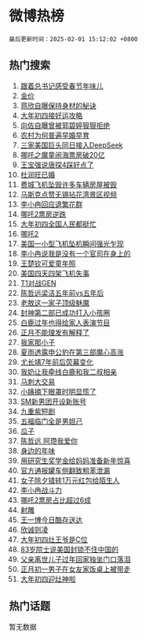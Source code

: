 # 微博热榜

`最后更新时间：2025-02-01 15:12:02 +0800`

## 热门搜索

1. [跟着总书记感受春节年味儿](https://m.weibo.cn/search?containerid=100103type%3D1%26t%3D10%26q%3D%23%E8%B7%9F%E7%9D%80%E6%80%BB%E4%B9%A6%E8%AE%B0%E6%84%9F%E5%8F%97%E6%98%A5%E8%8A%82%E5%B9%B4%E5%91%B3%E5%84%BF%23&stream_entry_id=51&isnewpage=1&extparam=seat%3D1%26q%3D%2523%25E8%25B7%259F%25E7%259D%2580%25E6%2580%25BB%25E4%25B9%25A6%25E8%25AE%25B0%25E6%2584%259F%25E5%258F%2597%25E6%2598%25A5%25E8%258A%2582%25E5%25B9%25B4%25E5%2591%25B3%25E5%2584%25BF%2523%26cate%3D10103%26dgr%3D0%26pos%3D0%26filter_type%3Drealtimehot%26stream_entry_id%3D51%26c_type%3D51%26display_time%3D1738393921%26pre_seqid%3D17383939212730108830354)
1. [金价](https://m.weibo.cn/search?containerid=100103type%3D1%26t%3D10%26q%3D%E9%87%91%E4%BB%B7&stream_entry_id=31&isnewpage=1&extparam=seat%3D1%26flag%3D2%26lcate%3D5001%26filter_type%3Drealtimehot%26c_type%3D31%26q%3D%25E9%2587%2591%25E4%25BB%25B7%26cate%3D5001%26realpos%3D1%26stream_entry_id%3D31%26band_rank%3D1%26pos%3D0%26dgr%3D0%26display_time%3D1738393921%26pre_seqid%3D17383939212730108830354)
1. [蒋欣自曝保持身材的秘诀](https://m.weibo.cn/search?containerid=100103type%3D1%26t%3D10%26q%3D%23%E8%92%8B%E6%AC%A3%E8%87%AA%E6%9B%9D%E4%BF%9D%E6%8C%81%E8%BA%AB%E6%9D%90%E7%9A%84%E7%A7%98%E8%AF%80%23&stream_entry_id=31&isnewpage=1&extparam=seat%3D1%26flag%3D1%26lcate%3D5001%26filter_type%3Drealtimehot%26c_type%3D31%26q%3D%2523%25E8%2592%258B%25E6%25AC%25A3%25E8%2587%25AA%25E6%259B%259D%25E4%25BF%259D%25E6%258C%2581%25E8%25BA%25AB%25E6%259D%2590%25E7%259A%2584%25E7%25A7%2598%25E8%25AF%2580%2523%26cate%3D5001%26realpos%3D2%26stream_entry_id%3D31%26band_rank%3D2%26pos%3D1%26dgr%3D0%26display_time%3D1738393921%26pre_seqid%3D17383939212730108830354)
1. [大年初四接好运攻略](https://m.weibo.cn/search?containerid=100103type%3D1%26t%3D10%26q%3D%23%E5%A4%A7%E5%B9%B4%E5%88%9D%E5%9B%9B%E6%8E%A5%E5%A5%BD%E8%BF%90%E6%94%BB%E7%95%A5%23&stream_entry_id=31&isnewpage=1&extparam=seat%3D1%26flag%3D0%26lcate%3D5001%26filter_type%3Drealtimehot%26c_type%3D31%26q%3D%2523%25E5%25A4%25A7%25E5%25B9%25B4%25E5%2588%259D%25E5%259B%259B%25E6%258E%25A5%25E5%25A5%25BD%25E8%25BF%2590%25E6%2594%25BB%25E7%2595%25A5%2523%26cate%3D5001%26realpos%3D3%26stream_entry_id%3D31%26band_rank%3D3%26pos%3D2%26dgr%3D0%26display_time%3D1738393921%26pre_seqid%3D17383939212730108830354)
1. [向佐自曝曾被郭碧婷狠狠拒绝](https://m.weibo.cn/search?containerid=100103type%3D1%26t%3D10%26q%3D%E5%90%91%E4%BD%90%E8%87%AA%E6%9B%9D%E6%9B%BE%E8%A2%AB%E9%83%AD%E7%A2%A7%E5%A9%B7%E7%8B%A0%E7%8B%A0%E6%8B%92%E7%BB%9D&stream_entry_id=31&isnewpage=1&extparam=seat%3D1%26flag%3D2%26lcate%3D5001%26filter_type%3Drealtimehot%26c_type%3D31%26q%3D%25E5%2590%2591%25E4%25BD%2590%25E8%2587%25AA%25E6%259B%259D%25E6%259B%25BE%25E8%25A2%25AB%25E9%2583%25AD%25E7%25A2%25A7%25E5%25A9%25B7%25E7%258B%25A0%25E7%258B%25A0%25E6%258B%2592%25E7%25BB%259D%26cate%3D5001%26realpos%3D4%26stream_entry_id%3D31%26band_rank%3D4%26pos%3D3%26dgr%3D0%26display_time%3D1738393921%26pre_seqid%3D17383939212730108830354)
1. [农村为何普遍早婚早育](https://m.weibo.cn/search?containerid=100103type%3D1%26t%3D10%26q%3D%23%E5%86%9C%E6%9D%91%E4%B8%BA%E4%BD%95%E6%99%AE%E9%81%8D%E6%97%A9%E5%A9%9A%E6%97%A9%E8%82%B2%23&stream_entry_id=31&isnewpage=1&extparam=seat%3D1%26flag%3D1%26lcate%3D5001%26filter_type%3Drealtimehot%26c_type%3D31%26q%3D%2523%25E5%2586%259C%25E6%259D%2591%25E4%25B8%25BA%25E4%25BD%2595%25E6%2599%25AE%25E9%2581%258D%25E6%2597%25A9%25E5%25A9%259A%25E6%2597%25A9%25E8%2582%25B2%2523%26cate%3D5001%26realpos%3D5%26stream_entry_id%3D31%26band_rank%3D5%26pos%3D4%26dgr%3D0%26display_time%3D1738393921%26pre_seqid%3D17383939212730108830354)
1. [三家美国巨头同日接入DeepSeek](https://m.weibo.cn/search?containerid=100103type%3D1%26t%3D10%26q%3D%23%E4%B8%89%E5%AE%B6%E7%BE%8E%E5%9B%BD%E5%B7%A8%E5%A4%B4%E5%90%8C%E6%97%A5%E6%8E%A5%E5%85%A5DeepSeek%23&stream_entry_id=31&isnewpage=1&extparam=seat%3D1%26flag%3D0%26lcate%3D5001%26filter_type%3Drealtimehot%26c_type%3D31%26q%3D%2523%25E4%25B8%2589%25E5%25AE%25B6%25E7%25BE%258E%25E5%259B%25BD%25E5%25B7%25A8%25E5%25A4%25B4%25E5%2590%258C%25E6%2597%25A5%25E6%258E%25A5%25E5%2585%25A5DeepSeek%2523%26cate%3D5001%26realpos%3D6%26stream_entry_id%3D31%26band_rank%3D6%26pos%3D5%26dgr%3D0%26display_time%3D1738393921%26pre_seqid%3D17383939212730108830354)
1. [哪吒之魔童闹海票房破20亿](https://m.weibo.cn/search?containerid=100103type%3D1%26t%3D10%26q%3D%23%E5%93%AA%E5%90%92%E4%B9%8B%E9%AD%94%E7%AB%A5%E9%97%B9%E6%B5%B7%E7%A5%A8%E6%88%BF%E7%A0%B420%E4%BA%BF%23&stream_entry_id=31&isnewpage=1&extparam=seat%3D1%26flag%3D1%26lcate%3D5001%26filter_type%3Drealtimehot%26c_type%3D31%26q%3D%2523%25E5%2593%25AA%25E5%2590%2592%25E4%25B9%258B%25E9%25AD%2594%25E7%25AB%25A5%25E9%2597%25B9%25E6%25B5%25B7%25E7%25A5%25A8%25E6%2588%25BF%25E7%25A0%25B420%25E4%25BA%25BF%2523%26cate%3D5001%26realpos%3D7%26stream_entry_id%3D31%26band_rank%3D7%26pos%3D6%26dgr%3D0%26display_time%3D1738393921%26pre_seqid%3D17383939212730108830354)
1. [王宝强说唐探4踩好点了](https://m.weibo.cn/search?containerid=100103type%3D1%26t%3D10%26q%3D%23%E7%8E%8B%E5%AE%9D%E5%BC%BA%E8%AF%B4%E5%94%90%E6%8E%A24%E8%B8%A9%E5%A5%BD%E7%82%B9%E4%BA%86%23&stream_entry_id=31&isnewpage=1&extparam=seat%3D1%26flag%3D1%26lcate%3D5001%26filter_type%3Drealtimehot%26c_type%3D31%26q%3D%2523%25E7%258E%258B%25E5%25AE%259D%25E5%25BC%25BA%25E8%25AF%25B4%25E5%2594%2590%25E6%258E%25A24%25E8%25B8%25A9%25E5%25A5%25BD%25E7%2582%25B9%25E4%25BA%2586%2523%26cate%3D5001%26realpos%3D8%26stream_entry_id%3D31%26band_rank%3D8%26pos%3D7%26dgr%3D0%26display_time%3D1738393921%26pre_seqid%3D17383939212730108830354)
1. [杜润旺已婚](https://m.weibo.cn/search?containerid=100103type%3D1%26t%3D10%26q%3D%23%E6%9D%9C%E6%B6%A6%E6%97%BA%E5%B7%B2%E5%A9%9A%23&stream_entry_id=31&isnewpage=1&extparam=seat%3D1%26flag%3D1%26lcate%3D5001%26filter_type%3Drealtimehot%26c_type%3D31%26q%3D%2523%25E6%259D%259C%25E6%25B6%25A6%25E6%2597%25BA%25E5%25B7%25B2%25E5%25A9%259A%2523%26cate%3D5001%26realpos%3D9%26stream_entry_id%3D31%26band_rank%3D9%26pos%3D8%26dgr%3D0%26display_time%3D1738393921%26pre_seqid%3D17383939212730108830354)
1. [费城飞机坠毁许多车辆房屋被毁](https://m.weibo.cn/search?containerid=100103type%3D1%26t%3D10%26q%3D%23%E8%B4%B9%E5%9F%8E%E9%A3%9E%E6%9C%BA%E5%9D%A0%E6%AF%81%E8%AE%B8%E5%A4%9A%E8%BD%A6%E8%BE%86%E6%88%BF%E5%B1%8B%E8%A2%AB%E6%AF%81%23&stream_entry_id=31&isnewpage=1&extparam=seat%3D1%26flag%3D1%26lcate%3D5001%26filter_type%3Drealtimehot%26c_type%3D31%26q%3D%2523%25E8%25B4%25B9%25E5%259F%258E%25E9%25A3%259E%25E6%259C%25BA%25E5%259D%25A0%25E6%25AF%2581%25E8%25AE%25B8%25E5%25A4%259A%25E8%25BD%25A6%25E8%25BE%2586%25E6%2588%25BF%25E5%25B1%258B%25E8%25A2%25AB%25E6%25AF%2581%2523%26cate%3D5001%26realpos%3D10%26stream_entry_id%3D31%26band_rank%3D10%26pos%3D9%26dgr%3D0%26display_time%3D1738393921%26pre_seqid%3D17383939212730108830354)
1. [马斯克点赞无锡拈花湾景区视频](https://m.weibo.cn/search?containerid=100103type%3D1%26t%3D10%26q%3D%23%E9%A9%AC%E6%96%AF%E5%85%8B%E7%82%B9%E8%B5%9E%E6%97%A0%E9%94%A1%E6%8B%88%E8%8A%B1%E6%B9%BE%E6%99%AF%E5%8C%BA%E8%A7%86%E9%A2%91%23&stream_entry_id=31&isnewpage=1&extparam=seat%3D1%26flag%3D1%26lcate%3D5001%26filter_type%3Drealtimehot%26c_type%3D31%26q%3D%2523%25E9%25A9%25AC%25E6%2596%25AF%25E5%2585%258B%25E7%2582%25B9%25E8%25B5%259E%25E6%2597%25A0%25E9%2594%25A1%25E6%258B%2588%25E8%258A%25B1%25E6%25B9%25BE%25E6%2599%25AF%25E5%258C%25BA%25E8%25A7%2586%25E9%25A2%2591%2523%26cate%3D5001%26realpos%3D11%26stream_entry_id%3D31%26band_rank%3D11%26pos%3D10%26dgr%3D0%26display_time%3D1738393921%26pre_seqid%3D17383939212730108830354)
1. [李小冉回应退繁花群](https://m.weibo.cn/search?containerid=100103type%3D1%26t%3D10%26q%3D%23%E6%9D%8E%E5%B0%8F%E5%86%89%E5%9B%9E%E5%BA%94%E9%80%80%E7%B9%81%E8%8A%B1%E7%BE%A4%23&stream_entry_id=31&isnewpage=1&extparam=seat%3D1%26flag%3D2%26lcate%3D5001%26filter_type%3Drealtimehot%26c_type%3D31%26q%3D%2523%25E6%259D%258E%25E5%25B0%258F%25E5%2586%2589%25E5%259B%259E%25E5%25BA%2594%25E9%2580%2580%25E7%25B9%2581%25E8%258A%25B1%25E7%25BE%25A4%2523%26cate%3D5001%26realpos%3D12%26stream_entry_id%3D31%26band_rank%3D12%26pos%3D11%26dgr%3D0%26display_time%3D1738393921%26pre_seqid%3D17383939212730108830354)
1. [哪吒2票房逆跌](https://m.weibo.cn/search?containerid=100103type%3D1%26t%3D10%26q%3D%23%E5%93%AA%E5%90%922%E7%A5%A8%E6%88%BF%E9%80%86%E8%B7%8C%23&stream_entry_id=31&isnewpage=1&extparam=seat%3D1%26flag%3D2%26lcate%3D5001%26filter_type%3Drealtimehot%26c_type%3D31%26q%3D%2523%25E5%2593%25AA%25E5%2590%25922%25E7%25A5%25A8%25E6%2588%25BF%25E9%2580%2586%25E8%25B7%258C%2523%26cate%3D5001%26realpos%3D13%26stream_entry_id%3D31%26band_rank%3D13%26pos%3D12%26dgr%3D0%26display_time%3D1738393921%26pre_seqid%3D17383939212730108830354)
1. [大年初四全国人民都挺忙](https://m.weibo.cn/search?containerid=100103type%3D1%26t%3D10%26q%3D%23%E5%A4%A7%E5%B9%B4%E5%88%9D%E5%9B%9B%E5%85%A8%E5%9B%BD%E4%BA%BA%E6%B0%91%E9%83%BD%E6%8C%BA%E5%BF%99%23&stream_entry_id=31&isnewpage=1&extparam=seat%3D1%26flag%3D0%26lcate%3D5001%26filter_type%3Drealtimehot%26c_type%3D31%26q%3D%2523%25E5%25A4%25A7%25E5%25B9%25B4%25E5%2588%259D%25E5%259B%259B%25E5%2585%25A8%25E5%259B%25BD%25E4%25BA%25BA%25E6%25B0%2591%25E9%2583%25BD%25E6%258C%25BA%25E5%25BF%2599%2523%26cate%3D5001%26realpos%3D14%26stream_entry_id%3D31%26band_rank%3D14%26pos%3D13%26dgr%3D0%26display_time%3D1738393921%26pre_seqid%3D17383939212730108830354)
1. [哪吒2](https://m.weibo.cn/search?containerid=100103type%3D1%26t%3D10%26q%3D%E5%93%AA%E5%90%922&stream_entry_id=31&isnewpage=1&extparam=seat%3D1%26flag%3D0%26lcate%3D5001%26filter_type%3Drealtimehot%26c_type%3D31%26q%3D%25E5%2593%25AA%25E5%2590%25922%26cate%3D5001%26realpos%3D15%26stream_entry_id%3D31%26band_rank%3D15%26pos%3D14%26dgr%3D0%26display_time%3D1738393921%26pre_seqid%3D17383939212730108830354)
1. [美国一小型飞机坠机瞬间强光乍现](https://m.weibo.cn/search?containerid=100103type%3D1%26t%3D10%26q%3D%23%E7%BE%8E%E5%9B%BD%E4%B8%80%E5%B0%8F%E5%9E%8B%E9%A3%9E%E6%9C%BA%E5%9D%A0%E6%9C%BA%E7%9E%AC%E9%97%B4%E5%BC%BA%E5%85%89%E4%B9%8D%E7%8E%B0%23&stream_entry_id=31&isnewpage=1&extparam=seat%3D1%26flag%3D1%26lcate%3D5001%26filter_type%3Drealtimehot%26c_type%3D31%26q%3D%2523%25E7%25BE%258E%25E5%259B%25BD%25E4%25B8%2580%25E5%25B0%258F%25E5%259E%258B%25E9%25A3%259E%25E6%259C%25BA%25E5%259D%25A0%25E6%259C%25BA%25E7%259E%25AC%25E9%2597%25B4%25E5%25BC%25BA%25E5%2585%2589%25E4%25B9%258D%25E7%258E%25B0%2523%26cate%3D5001%26realpos%3D16%26stream_entry_id%3D31%26band_rank%3D16%26pos%3D15%26dgr%3D0%26display_time%3D1738393921%26pre_seqid%3D17383939212730108830354)
1. [李小冉说我是没有一个官司在身上的](https://m.weibo.cn/search?containerid=100103type%3D1%26t%3D10%26q%3D%23%E6%9D%8E%E5%B0%8F%E5%86%89%E8%AF%B4%E6%88%91%E6%98%AF%E6%B2%A1%E6%9C%89%E4%B8%80%E4%B8%AA%E5%AE%98%E5%8F%B8%E5%9C%A8%E8%BA%AB%E4%B8%8A%E7%9A%84%23&stream_entry_id=31&isnewpage=1&extparam=seat%3D1%26flag%3D0%26lcate%3D5001%26filter_type%3Drealtimehot%26c_type%3D31%26q%3D%2523%25E6%259D%258E%25E5%25B0%258F%25E5%2586%2589%25E8%25AF%25B4%25E6%2588%2591%25E6%2598%25AF%25E6%25B2%25A1%25E6%259C%2589%25E4%25B8%2580%25E4%25B8%25AA%25E5%25AE%2598%25E5%258F%25B8%25E5%259C%25A8%25E8%25BA%25AB%25E4%25B8%258A%25E7%259A%2584%2523%26cate%3D5001%26realpos%3D17%26stream_entry_id%3D31%26band_rank%3D17%26pos%3D16%26dgr%3D0%26display_time%3D1738393921%26pre_seqid%3D17383939212730108830354)
1. [王楚钦可爱童年照](https://m.weibo.cn/search?containerid=100103type%3D1%26t%3D10%26q%3D%E7%8E%8B%E6%A5%9A%E9%92%A6%E5%8F%AF%E7%88%B1%E7%AB%A5%E5%B9%B4%E7%85%A7&stream_entry_id=31&isnewpage=1&extparam=seat%3D1%26flag%3D1%26lcate%3D5001%26filter_type%3Drealtimehot%26c_type%3D31%26q%3D%25E7%258E%258B%25E6%25A5%259A%25E9%2592%25A6%25E5%258F%25AF%25E7%2588%25B1%25E7%25AB%25A5%25E5%25B9%25B4%25E7%2585%25A7%26cate%3D5001%26realpos%3D18%26stream_entry_id%3D31%26band_rank%3D18%26pos%3D17%26dgr%3D0%26display_time%3D1738393921%26pre_seqid%3D17383939212730108830354)
1. [美国四天四架飞机失事](https://m.weibo.cn/search?containerid=100103type%3D1%26t%3D10%26q%3D%23%E7%BE%8E%E5%9B%BD%E5%9B%9B%E5%A4%A9%E5%9B%9B%E6%9E%B6%E9%A3%9E%E6%9C%BA%E5%A4%B1%E4%BA%8B%23&stream_entry_id=31&isnewpage=1&extparam=seat%3D1%26flag%3D0%26lcate%3D5001%26filter_type%3Drealtimehot%26c_type%3D31%26q%3D%2523%25E7%25BE%258E%25E5%259B%25BD%25E5%259B%259B%25E5%25A4%25A9%25E5%259B%259B%25E6%259E%25B6%25E9%25A3%259E%25E6%259C%25BA%25E5%25A4%25B1%25E4%25BA%258B%2523%26cate%3D5001%26realpos%3D19%26stream_entry_id%3D31%26band_rank%3D19%26pos%3D18%26dgr%3D0%26display_time%3D1738393921%26pre_seqid%3D17383939212730108830354)
1. [T1对战GEN](https://m.weibo.cn/search?containerid=100103type%3D1%26t%3D10%26q%3D%23T1%E5%AF%B9%E6%88%98GEN%23&stream_entry_id=31&isnewpage=1&extparam=seat%3D1%26flag%3D1%26lcate%3D5001%26filter_type%3Drealtimehot%26c_type%3D31%26q%3D%2523T1%25E5%25AF%25B9%25E6%2588%2598GEN%2523%26cate%3D5001%26realpos%3D20%26stream_entry_id%3D31%26band_rank%3D20%26pos%3D19%26dgr%3D0%26display_time%3D1738393921%26pre_seqid%3D17383939212730108830354)
1. [陈哲远梁洁五年前vs五年后](https://m.weibo.cn/search?containerid=100103type%3D1%26t%3D10%26q%3D%E9%99%88%E5%93%B2%E8%BF%9C%E6%A2%81%E6%B4%81%E4%BA%94%E5%B9%B4%E5%89%8Dvs%E4%BA%94%E5%B9%B4%E5%90%8E&stream_entry_id=31&isnewpage=1&extparam=seat%3D1%26flag%3D0%26lcate%3D5001%26filter_type%3Drealtimehot%26c_type%3D31%26q%3D%25E9%2599%2588%25E5%2593%25B2%25E8%25BF%259C%25E6%25A2%2581%25E6%25B4%2581%25E4%25BA%2594%25E5%25B9%25B4%25E5%2589%258Dvs%25E4%25BA%2594%25E5%25B9%25B4%25E5%2590%258E%26cate%3D5001%26realpos%3D21%26stream_entry_id%3D31%26band_rank%3D21%26pos%3D20%26dgr%3D0%26display_time%3D1738393921%26pre_seqid%3D17383939212730108830354)
1. [老敖这一家子顶级魅魔](https://m.weibo.cn/search?containerid=100103type%3D1%26t%3D10%26q%3D%E8%80%81%E6%95%96%E8%BF%99%E4%B8%80%E5%AE%B6%E5%AD%90%E9%A1%B6%E7%BA%A7%E9%AD%85%E9%AD%94&stream_entry_id=31&isnewpage=1&extparam=seat%3D1%26flag%3D0%26lcate%3D5001%26filter_type%3Drealtimehot%26c_type%3D31%26q%3D%25E8%2580%2581%25E6%2595%2596%25E8%25BF%2599%25E4%25B8%2580%25E5%25AE%25B6%25E5%25AD%2590%25E9%25A1%25B6%25E7%25BA%25A7%25E9%25AD%2585%25E9%25AD%2594%26cate%3D5001%26realpos%3D22%26stream_entry_id%3D31%26band_rank%3D22%26pos%3D21%26dgr%3D0%26display_time%3D1738393921%26pre_seqid%3D17383939212730108830354)
1. [封神第二部已成功打入小孩圈](https://m.weibo.cn/search?containerid=100103type%3D1%26t%3D10%26q%3D%E5%B0%81%E7%A5%9E%E7%AC%AC%E4%BA%8C%E9%83%A8%E5%B7%B2%E6%88%90%E5%8A%9F%E6%89%93%E5%85%A5%E5%B0%8F%E5%AD%A9%E5%9C%88&stream_entry_id=31&isnewpage=1&extparam=seat%3D1%26flag%3D1%26lcate%3D5001%26filter_type%3Drealtimehot%26c_type%3D31%26q%3D%25E5%25B0%2581%25E7%25A5%259E%25E7%25AC%25AC%25E4%25BA%258C%25E9%2583%25A8%25E5%25B7%25B2%25E6%2588%2590%25E5%258A%259F%25E6%2589%2593%25E5%2585%25A5%25E5%25B0%258F%25E5%25AD%25A9%25E5%259C%2588%26cate%3D5001%26realpos%3D23%26stream_entry_id%3D31%26band_rank%3D23%26pos%3D22%26dgr%3D0%26display_time%3D1738393921%26pre_seqid%3D17383939212730108830354)
1. [白鹿过年也得给家人表演节目](https://m.weibo.cn/search?containerid=100103type%3D1%26t%3D10%26q%3D%23%E7%99%BD%E9%B9%BF%E8%BF%87%E5%B9%B4%E4%B9%9F%E5%BE%97%E7%BB%99%E5%AE%B6%E4%BA%BA%E8%A1%A8%E6%BC%94%E8%8A%82%E7%9B%AE%23&stream_entry_id=31&isnewpage=1&extparam=seat%3D1%26flag%3D0%26lcate%3D5001%26filter_type%3Drealtimehot%26c_type%3D31%26q%3D%2523%25E7%2599%25BD%25E9%25B9%25BF%25E8%25BF%2587%25E5%25B9%25B4%25E4%25B9%259F%25E5%25BE%2597%25E7%25BB%2599%25E5%25AE%25B6%25E4%25BA%25BA%25E8%25A1%25A8%25E6%25BC%2594%25E8%258A%2582%25E7%259B%25AE%2523%26cate%3D5001%26realpos%3D24%26stream_entry_id%3D31%26band_rank%3D24%26pos%3D23%26dgr%3D0%26display_time%3D1738393921%26pre_seqid%3D17383939212730108830354)
1. [正月不能理发有解释了](https://m.weibo.cn/search?containerid=100103type%3D1%26t%3D10%26q%3D%23%E6%AD%A3%E6%9C%88%E4%B8%8D%E8%83%BD%E7%90%86%E5%8F%91%E6%9C%89%E8%A7%A3%E9%87%8A%E4%BA%86%23&stream_entry_id=31&isnewpage=1&extparam=seat%3D1%26flag%3D1%26lcate%3D5001%26filter_type%3Drealtimehot%26c_type%3D31%26q%3D%2523%25E6%25AD%25A3%25E6%259C%2588%25E4%25B8%258D%25E8%2583%25BD%25E7%2590%2586%25E5%258F%2591%25E6%259C%2589%25E8%25A7%25A3%25E9%2587%258A%25E4%25BA%2586%2523%26cate%3D5001%26realpos%3D25%26stream_entry_id%3D31%26band_rank%3D25%26pos%3D24%26dgr%3D0%26display_time%3D1738393921%26pre_seqid%3D17383939212730108830354)
1. [我家那小子](https://m.weibo.cn/search?containerid=100103type%3D1%26t%3D10%26q%3D%E6%88%91%E5%AE%B6%E9%82%A3%E5%B0%8F%E5%AD%90&stream_entry_id=31&isnewpage=1&extparam=seat%3D1%26flag%3D0%26lcate%3D5001%26filter_type%3Drealtimehot%26c_type%3D31%26q%3D%25E6%2588%2591%25E5%25AE%25B6%25E9%2582%25A3%25E5%25B0%258F%25E5%25AD%2590%26cate%3D5001%26realpos%3D26%26stream_entry_id%3D31%26band_rank%3D26%26pos%3D25%26dgr%3D0%26display_time%3D1738393921%26pre_seqid%3D17383939212730108830354)
1. [夏雨透露申公豹在第三部魔心高涨](https://m.weibo.cn/search?containerid=100103type%3D1%26t%3D10%26q%3D%E5%A4%8F%E9%9B%A8%E9%80%8F%E9%9C%B2%E7%94%B3%E5%85%AC%E8%B1%B9%E5%9C%A8%E7%AC%AC%E4%B8%89%E9%83%A8%E9%AD%94%E5%BF%83%E9%AB%98%E6%B6%A8&stream_entry_id=31&isnewpage=1&extparam=seat%3D1%26flag%3D1%26lcate%3D5001%26filter_type%3Drealtimehot%26c_type%3D31%26q%3D%25E5%25A4%258F%25E9%259B%25A8%25E9%2580%258F%25E9%259C%25B2%25E7%2594%25B3%25E5%2585%25AC%25E8%25B1%25B9%25E5%259C%25A8%25E7%25AC%25AC%25E4%25B8%2589%25E9%2583%25A8%25E9%25AD%2594%25E5%25BF%2583%25E9%25AB%2598%25E6%25B6%25A8%26cate%3D5001%26realpos%3D27%26stream_entry_id%3D31%26band_rank%3D27%26pos%3D26%26dgr%3D0%26display_time%3D1738393921%26pre_seqid%3D17383939212730108830354)
1. [尤长靖7年前后荧幕变化](https://m.weibo.cn/search?containerid=100103type%3D1%26t%3D10%26q%3D%E5%B0%A4%E9%95%BF%E9%9D%967%E5%B9%B4%E5%89%8D%E5%90%8E%E8%8D%A7%E5%B9%95%E5%8F%98%E5%8C%96&stream_entry_id=31&isnewpage=1&extparam=seat%3D1%26flag%3D1%26lcate%3D5001%26filter_type%3Drealtimehot%26c_type%3D31%26q%3D%25E5%25B0%25A4%25E9%2595%25BF%25E9%259D%25967%25E5%25B9%25B4%25E5%2589%258D%25E5%2590%258E%25E8%258D%25A7%25E5%25B9%2595%25E5%258F%2598%25E5%258C%2596%26cate%3D5001%26realpos%3D28%26stream_entry_id%3D31%26band_rank%3D28%26pos%3D27%26dgr%3D0%26display_time%3D1738393921%26pre_seqid%3D17383939212730108830354)
1. [我奶让我牵线白鹿和我二叔相亲](https://m.weibo.cn/search?containerid=100103type%3D1%26t%3D10%26q%3D%23%E6%88%91%E5%A5%B6%E8%AE%A9%E6%88%91%E7%89%B5%E7%BA%BF%E7%99%BD%E9%B9%BF%E5%92%8C%E6%88%91%E4%BA%8C%E5%8F%94%E7%9B%B8%E4%BA%B2%23&stream_entry_id=31&isnewpage=1&extparam=seat%3D1%26flag%3D0%26lcate%3D5001%26filter_type%3Drealtimehot%26c_type%3D31%26q%3D%2523%25E6%2588%2591%25E5%25A5%25B6%25E8%25AE%25A9%25E6%2588%2591%25E7%2589%25B5%25E7%25BA%25BF%25E7%2599%25BD%25E9%25B9%25BF%25E5%2592%258C%25E6%2588%2591%25E4%25BA%258C%25E5%258F%2594%25E7%259B%25B8%25E4%25BA%25B2%2523%26cate%3D5001%26realpos%3D29%26stream_entry_id%3D31%26band_rank%3D29%26pos%3D28%26dgr%3D0%26display_time%3D1738393921%26pre_seqid%3D17383939212730108830354)
1. [马刺大交易](https://m.weibo.cn/search?containerid=100103type%3D1%26t%3D10%26q%3D%23%E9%A9%AC%E5%88%BA%E5%A4%A7%E4%BA%A4%E6%98%93%23&stream_entry_id=31&isnewpage=1&extparam=seat%3D1%26flag%3D1%26lcate%3D5001%26filter_type%3Drealtimehot%26c_type%3D31%26q%3D%2523%25E9%25A9%25AC%25E5%2588%25BA%25E5%25A4%25A7%25E4%25BA%25A4%25E6%2598%2593%2523%26cate%3D5001%26realpos%3D30%26stream_entry_id%3D31%26band_rank%3D30%26pos%3D29%26dgr%3D0%26display_time%3D1738393921%26pre_seqid%3D17383939212730108830354)
1. [小姨摘下眼罩时明显慌了](https://m.weibo.cn/search?containerid=100103type%3D1%26t%3D10%26q%3D%E5%B0%8F%E5%A7%A8%E6%91%98%E4%B8%8B%E7%9C%BC%E7%BD%A9%E6%97%B6%E6%98%8E%E6%98%BE%E6%85%8C%E4%BA%86&stream_entry_id=31&isnewpage=1&extparam=seat%3D1%26flag%3D1%26lcate%3D5001%26filter_type%3Drealtimehot%26c_type%3D31%26q%3D%25E5%25B0%258F%25E5%25A7%25A8%25E6%2591%2598%25E4%25B8%258B%25E7%259C%25BC%25E7%25BD%25A9%25E6%2597%25B6%25E6%2598%258E%25E6%2598%25BE%25E6%2585%258C%25E4%25BA%2586%26cate%3D5001%26realpos%3D31%26stream_entry_id%3D31%26band_rank%3D31%26pos%3D30%26dgr%3D0%26display_time%3D1738393921%26pre_seqid%3D17383939212730108830354)
1. [SM新男团开设新账号](https://m.weibo.cn/search?containerid=100103type%3D1%26t%3D10%26q%3D%23SM%E6%96%B0%E7%94%B7%E5%9B%A2%E5%BC%80%E8%AE%BE%E6%96%B0%E8%B4%A6%E5%8F%B7%23&stream_entry_id=31&isnewpage=1&extparam=seat%3D1%26flag%3D1%26lcate%3D5001%26filter_type%3Drealtimehot%26c_type%3D31%26q%3D%2523SM%25E6%2596%25B0%25E7%2594%25B7%25E5%259B%25A2%25E5%25BC%2580%25E8%25AE%25BE%25E6%2596%25B0%25E8%25B4%25A6%25E5%258F%25B7%2523%26cate%3D5001%26realpos%3D32%26stream_entry_id%3D31%26band_rank%3D32%26pos%3D31%26dgr%3D0%26display_time%3D1738393921%26pre_seqid%3D17383939212730108830354)
1. [九重紫短剧](https://m.weibo.cn/search?containerid=100103type%3D1%26t%3D10%26q%3D%E4%B9%9D%E9%87%8D%E7%B4%AB%E7%9F%AD%E5%89%A7&stream_entry_id=31&isnewpage=1&extparam=seat%3D1%26flag%3D0%26lcate%3D5001%26filter_type%3Drealtimehot%26c_type%3D31%26q%3D%25E4%25B9%259D%25E9%2587%258D%25E7%25B4%25AB%25E7%259F%25AD%25E5%2589%25A7%26cate%3D5001%26realpos%3D33%26stream_entry_id%3D31%26band_rank%3D33%26pos%3D32%26dgr%3D0%26display_time%3D1738393921%26pre_seqid%3D17383939212730108830354)
1. [五福临门全是男妲己](https://m.weibo.cn/search?containerid=100103type%3D1%26t%3D10%26q%3D%E4%BA%94%E7%A6%8F%E4%B8%B4%E9%97%A8%E5%85%A8%E6%98%AF%E7%94%B7%E5%A6%B2%E5%B7%B1&stream_entry_id=31&isnewpage=1&extparam=seat%3D1%26flag%3D1%26lcate%3D5001%26filter_type%3Drealtimehot%26c_type%3D31%26q%3D%25E4%25BA%2594%25E7%25A6%258F%25E4%25B8%25B4%25E9%2597%25A8%25E5%2585%25A8%25E6%2598%25AF%25E7%2594%25B7%25E5%25A6%25B2%25E5%25B7%25B1%26cate%3D5001%26realpos%3D34%26stream_entry_id%3D31%26band_rank%3D34%26pos%3D33%26dgr%3D0%26display_time%3D1738393921%26pre_seqid%3D17383939212730108830354)
1. [瓜子](https://m.weibo.cn/search?containerid=100103type%3D1%26t%3D10%26q%3D%E7%93%9C%E5%AD%90&stream_entry_id=31&isnewpage=1&extparam=seat%3D1%26flag%3D1%26lcate%3D5001%26filter_type%3Drealtimehot%26c_type%3D31%26q%3D%25E7%2593%259C%25E5%25AD%2590%26cate%3D5001%26realpos%3D35%26stream_entry_id%3D31%26band_rank%3D35%26pos%3D34%26dgr%3D0%26display_time%3D1738393921%26pre_seqid%3D17383939212730108830354)
1. [陈哲远 阿瓒我爱你](https://m.weibo.cn/search?containerid=100103type%3D1%26t%3D10%26q%3D%E9%99%88%E5%93%B2%E8%BF%9C+%E9%98%BF%E7%93%92%E6%88%91%E7%88%B1%E4%BD%A0&stream_entry_id=31&isnewpage=1&extparam=seat%3D1%26flag%3D1%26lcate%3D5001%26filter_type%3Drealtimehot%26c_type%3D31%26q%3D%25E9%2599%2588%25E5%2593%25B2%25E8%25BF%259C%2520%25E9%2598%25BF%25E7%2593%2592%25E6%2588%2591%25E7%2588%25B1%25E4%25BD%25A0%26cate%3D5001%26realpos%3D36%26stream_entry_id%3D31%26band_rank%3D36%26pos%3D35%26dgr%3D0%26display_time%3D1738393921%26pre_seqid%3D17383939212730108830354)
1. [身边的年味](https://m.weibo.cn/search?containerid=100103type%3D1%26t%3D10%26q%3D%E8%BA%AB%E8%BE%B9%E7%9A%84%E5%B9%B4%E5%91%B3&stream_entry_id=31&isnewpage=1&extparam=seat%3D1%26flag%3D1%26lcate%3D5001%26filter_type%3Drealtimehot%26c_type%3D31%26q%3D%25E8%25BA%25AB%25E8%25BE%25B9%25E7%259A%2584%25E5%25B9%25B4%25E5%2591%25B3%26cate%3D5001%26realpos%3D37%26stream_entry_id%3D31%26band_rank%3D37%26pos%3D36%26dgr%3D0%26display_time%3D1738393921%26pre_seqid%3D17383939212730108830354)
1. [用研究生奖学金给妈妈准备新年惊喜](https://m.weibo.cn/search?containerid=100103type%3D1%26t%3D10%26q%3D%E7%94%A8%E7%A0%94%E7%A9%B6%E7%94%9F%E5%A5%96%E5%AD%A6%E9%87%91%E7%BB%99%E5%A6%88%E5%A6%88%E5%87%86%E5%A4%87%E6%96%B0%E5%B9%B4%E6%83%8A%E5%96%9C&stream_entry_id=31&isnewpage=1&extparam=seat%3D1%26flag%3D1%26lcate%3D5001%26filter_type%3Drealtimehot%26c_type%3D31%26q%3D%25E7%2594%25A8%25E7%25A0%2594%25E7%25A9%25B6%25E7%2594%259F%25E5%25A5%2596%25E5%25AD%25A6%25E9%2587%2591%25E7%25BB%2599%25E5%25A6%2588%25E5%25A6%2588%25E5%2587%2586%25E5%25A4%2587%25E6%2596%25B0%25E5%25B9%25B4%25E6%2583%258A%25E5%2596%259C%26cate%3D5001%26realpos%3D38%26stream_entry_id%3D31%26band_rank%3D38%26pos%3D37%26dgr%3D0%26display_time%3D1738393921%26pre_seqid%3D17383939212730108830354)
1. [官方通报罐车侧翻致粗苯泄漏](https://m.weibo.cn/search?containerid=100103type%3D1%26t%3D10%26q%3D%23%E5%AE%98%E6%96%B9%E9%80%9A%E6%8A%A5%E7%BD%90%E8%BD%A6%E4%BE%A7%E7%BF%BB%E8%87%B4%E7%B2%97%E8%8B%AF%E6%B3%84%E6%BC%8F%23&stream_entry_id=31&isnewpage=1&extparam=seat%3D1%26flag%3D0%26lcate%3D5001%26filter_type%3Drealtimehot%26c_type%3D31%26q%3D%2523%25E5%25AE%2598%25E6%2596%25B9%25E9%2580%259A%25E6%258A%25A5%25E7%25BD%2590%25E8%25BD%25A6%25E4%25BE%25A7%25E7%25BF%25BB%25E8%2587%25B4%25E7%25B2%2597%25E8%258B%25AF%25E6%25B3%2584%25E6%25BC%258F%2523%26cate%3D5001%26realpos%3D39%26stream_entry_id%3D31%26band_rank%3D39%26pos%3D38%26dgr%3D0%26display_time%3D1738393921%26pre_seqid%3D17383939212730108830354)
1. [女子除夕错转1万元红包给陌生人](https://m.weibo.cn/search?containerid=100103type%3D1%26t%3D10%26q%3D%23%E5%A5%B3%E5%AD%90%E9%99%A4%E5%A4%95%E9%94%99%E8%BD%AC1%E4%B8%87%E5%85%83%E7%BA%A2%E5%8C%85%E7%BB%99%E9%99%8C%E7%94%9F%E4%BA%BA%23&stream_entry_id=31&isnewpage=1&extparam=seat%3D1%26flag%3D0%26lcate%3D5001%26filter_type%3Drealtimehot%26c_type%3D31%26q%3D%2523%25E5%25A5%25B3%25E5%25AD%2590%25E9%2599%25A4%25E5%25A4%2595%25E9%2594%2599%25E8%25BD%25AC1%25E4%25B8%2587%25E5%2585%2583%25E7%25BA%25A2%25E5%258C%2585%25E7%25BB%2599%25E9%2599%258C%25E7%2594%259F%25E4%25BA%25BA%2523%26cate%3D5001%26realpos%3D40%26stream_entry_id%3D31%26band_rank%3D40%26pos%3D39%26dgr%3D0%26display_time%3D1738393921%26pre_seqid%3D17383939212730108830354)
1. [李小冉战斗力](https://m.weibo.cn/search?containerid=100103type%3D1%26t%3D10%26q%3D%E6%9D%8E%E5%B0%8F%E5%86%89%E6%88%98%E6%96%97%E5%8A%9B&stream_entry_id=31&isnewpage=1&extparam=seat%3D1%26flag%3D0%26lcate%3D5001%26filter_type%3Drealtimehot%26c_type%3D31%26q%3D%25E6%259D%258E%25E5%25B0%258F%25E5%2586%2589%25E6%2588%2598%25E6%2596%2597%25E5%258A%259B%26cate%3D5001%26realpos%3D41%26stream_entry_id%3D31%26band_rank%3D41%26pos%3D40%26dgr%3D0%26display_time%3D1738393921%26pre_seqid%3D17383939212730108830354)
1. [哪吒2票房占比超过6成](https://m.weibo.cn/search?containerid=100103type%3D1%26t%3D10%26q%3D%E5%93%AA%E5%90%922%E7%A5%A8%E6%88%BF%E5%8D%A0%E6%AF%94%E8%B6%85%E8%BF%876%E6%88%90&stream_entry_id=31&isnewpage=1&extparam=seat%3D1%26flag%3D1%26lcate%3D5001%26filter_type%3Drealtimehot%26c_type%3D31%26q%3D%25E5%2593%25AA%25E5%2590%25922%25E7%25A5%25A8%25E6%2588%25BF%25E5%258D%25A0%25E6%25AF%2594%25E8%25B6%2585%25E8%25BF%25876%25E6%2588%2590%26cate%3D5001%26realpos%3D42%26stream_entry_id%3D31%26band_rank%3D42%26pos%3D41%26dgr%3D0%26display_time%3D1738393921%26pre_seqid%3D17383939212730108830354)
1. [射雕](https://m.weibo.cn/search?containerid=100103type%3D1%26t%3D10%26q%3D%E5%B0%84%E9%9B%95&stream_entry_id=31&isnewpage=1&extparam=seat%3D1%26flag%3D0%26lcate%3D5001%26filter_type%3Drealtimehot%26c_type%3D31%26q%3D%25E5%25B0%2584%25E9%259B%2595%26cate%3D5001%26realpos%3D43%26stream_entry_id%3D31%26band_rank%3D43%26pos%3D42%26dgr%3D0%26display_time%3D1738393921%26pre_seqid%3D17383939212730108830354)
1. [王一博今日酷存送达](https://m.weibo.cn/search?containerid=100103type%3D1%26t%3D10%26q%3D%23%E7%8E%8B%E4%B8%80%E5%8D%9A%E4%BB%8A%E6%97%A5%E9%85%B7%E5%AD%98%E9%80%81%E8%BE%BE%23&stream_entry_id=31&isnewpage=1&extparam=seat%3D1%26flag%3D1%26lcate%3D5001%26filter_type%3Drealtimehot%26c_type%3D31%26q%3D%2523%25E7%258E%258B%25E4%25B8%2580%25E5%258D%259A%25E4%25BB%258A%25E6%2597%25A5%25E9%2585%25B7%25E5%25AD%2598%25E9%2580%2581%25E8%25BE%25BE%2523%26cate%3D5001%26realpos%3D44%26stream_entry_id%3D31%26band_rank%3D44%26pos%3D43%26dgr%3D0%26display_time%3D1738393921%26pre_seqid%3D17383939212730108830354)
1. [欣诚则凌](https://m.weibo.cn/search?containerid=100103type%3D1%26t%3D10%26q%3D%E6%AC%A3%E8%AF%9A%E5%88%99%E5%87%8C&stream_entry_id=31&isnewpage=1&extparam=seat%3D1%26flag%3D1%26lcate%3D5001%26filter_type%3Drealtimehot%26c_type%3D31%26q%3D%25E6%25AC%25A3%25E8%25AF%259A%25E5%2588%2599%25E5%2587%258C%26cate%3D5001%26realpos%3D45%26stream_entry_id%3D31%26band_rank%3D45%26pos%3D44%26dgr%3D0%26display_time%3D1738393921%26pre_seqid%3D17383939212730108830354)
1. [大年初四灶王爷是C位](https://m.weibo.cn/search?containerid=100103type%3D1%26t%3D10%26q%3D%23%E5%A4%A7%E5%B9%B4%E5%88%9D%E5%9B%9B%E7%81%B6%E7%8E%8B%E7%88%B7%E6%98%AFC%E4%BD%8D%23&stream_entry_id=31&isnewpage=1&extparam=seat%3D1%26flag%3D0%26lcate%3D5001%26filter_type%3Drealtimehot%26c_type%3D31%26q%3D%2523%25E5%25A4%25A7%25E5%25B9%25B4%25E5%2588%259D%25E5%259B%259B%25E7%2581%25B6%25E7%258E%258B%25E7%2588%25B7%25E6%2598%25AFC%25E4%25BD%258D%2523%26cate%3D5001%26realpos%3D46%26stream_entry_id%3D31%26band_rank%3D46%26pos%3D45%26dgr%3D0%26display_time%3D1738393921%26pre_seqid%3D17383939212730108830354)
1. [83岁院士说美国封锁不住中国的](https://m.weibo.cn/search?containerid=100103type%3D1%26t%3D10%26q%3D%2383%E5%B2%81%E9%99%A2%E5%A3%AB%E8%AF%B4%E7%BE%8E%E5%9B%BD%E5%B0%81%E9%94%81%E4%B8%8D%E4%BD%8F%E4%B8%AD%E5%9B%BD%E7%9A%84%23&stream_entry_id=31&isnewpage=1&extparam=seat%3D1%26flag%3D1%26lcate%3D5001%26filter_type%3Drealtimehot%26c_type%3D31%26q%3D%252383%25E5%25B2%2581%25E9%2599%25A2%25E5%25A3%25AB%25E8%25AF%25B4%25E7%25BE%258E%25E5%259B%25BD%25E5%25B0%2581%25E9%2594%2581%25E4%25B8%258D%25E4%25BD%258F%25E4%25B8%25AD%25E5%259B%25BD%25E7%259A%2584%2523%26cate%3D5001%26realpos%3D47%26stream_entry_id%3D31%26band_rank%3D47%26pos%3D46%26dgr%3D0%26display_time%3D1738393921%26pre_seqid%3D17383939212730108830354)
1. [父亲离世儿子过年回家独坐门口落泪](https://m.weibo.cn/search?containerid=100103type%3D1%26t%3D10%26q%3D%23%E7%88%B6%E4%BA%B2%E7%A6%BB%E4%B8%96%E5%84%BF%E5%AD%90%E8%BF%87%E5%B9%B4%E5%9B%9E%E5%AE%B6%E7%8B%AC%E5%9D%90%E9%97%A8%E5%8F%A3%E8%90%BD%E6%B3%AA%23&stream_entry_id=31&isnewpage=1&extparam=seat%3D1%26flag%3D0%26lcate%3D5001%26filter_type%3Drealtimehot%26c_type%3D31%26q%3D%2523%25E7%2588%25B6%25E4%25BA%25B2%25E7%25A6%25BB%25E4%25B8%2596%25E5%2584%25BF%25E5%25AD%2590%25E8%25BF%2587%25E5%25B9%25B4%25E5%259B%259E%25E5%25AE%25B6%25E7%258B%25AC%25E5%259D%2590%25E9%2597%25A8%25E5%258F%25A3%25E8%2590%25BD%25E6%25B3%25AA%2523%26cate%3D5001%26realpos%3D48%26stream_entry_id%3D31%26band_rank%3D48%26pos%3D47%26dgr%3D0%26display_time%3D1738393921%26pre_seqid%3D17383939212730108830354)
1. [正月初一男子在女友家饭桌上被带走](https://m.weibo.cn/search?containerid=100103type%3D1%26t%3D10%26q%3D%23%E6%AD%A3%E6%9C%88%E5%88%9D%E4%B8%80%E7%94%B7%E5%AD%90%E5%9C%A8%E5%A5%B3%E5%8F%8B%E5%AE%B6%E9%A5%AD%E6%A1%8C%E4%B8%8A%E8%A2%AB%E5%B8%A6%E8%B5%B0%23&stream_entry_id=31&isnewpage=1&extparam=seat%3D1%26flag%3D0%26lcate%3D5001%26filter_type%3Drealtimehot%26c_type%3D31%26q%3D%2523%25E6%25AD%25A3%25E6%259C%2588%25E5%2588%259D%25E4%25B8%2580%25E7%2594%25B7%25E5%25AD%2590%25E5%259C%25A8%25E5%25A5%25B3%25E5%258F%258B%25E5%25AE%25B6%25E9%25A5%25AD%25E6%25A1%258C%25E4%25B8%258A%25E8%25A2%25AB%25E5%25B8%25A6%25E8%25B5%25B0%2523%26cate%3D5001%26realpos%3D49%26stream_entry_id%3D31%26band_rank%3D49%26pos%3D48%26dgr%3D0%26display_time%3D1738393921%26pre_seqid%3D17383939212730108830354)
1. [大年初四迎灶神啦](https://m.weibo.cn/search?containerid=100103type%3D1%26t%3D10%26q%3D%E5%A4%A7%E5%B9%B4%E5%88%9D%E5%9B%9B%E8%BF%8E%E7%81%B6%E7%A5%9E%E5%95%A6&stream_entry_id=31&isnewpage=1&extparam=seat%3D1%26flag%3D0%26lcate%3D5001%26filter_type%3Drealtimehot%26c_type%3D31%26q%3D%25E5%25A4%25A7%25E5%25B9%25B4%25E5%2588%259D%25E5%259B%259B%25E8%25BF%258E%25E7%2581%25B6%25E7%25A5%259E%25E5%2595%25A6%26cate%3D5001%26realpos%3D50%26stream_entry_id%3D31%26band_rank%3D50%26pos%3D49%26dgr%3D0%26display_time%3D1738393921%26pre_seqid%3D17383939212730108830354)

## 热门话题

暂无数据
